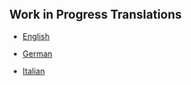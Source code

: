 ## Work in Progress Translations

- [English](RSK-Whitepaper-en.pdf)

- [German](RSK-Whitepaper-de.pdf)

- [Italian](RSK-Whitepaper-it.pdf)


